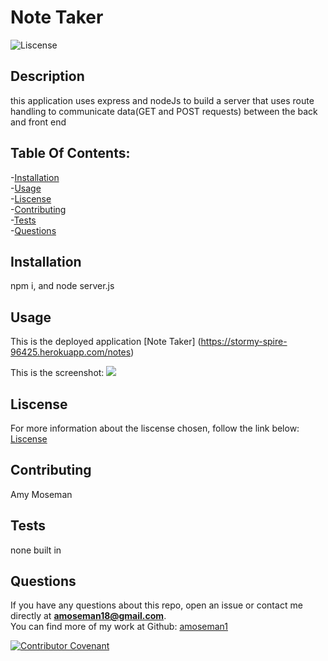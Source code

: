 # Note Taker

![Liscense](https://img.shields.io/badge/license-MIT-blue.svg)

## Description

this application uses express and nodeJs to build a server that uses route handling to communicate data(GET and POST requests) between the back and front end

## Table Of Contents:

-[Installation](#Installation) </br> -[Usage](#Usage) </br> -[Liscense](#Liscense) </br> -[Contributing](#Contributing) </br> -[Tests](#Tests) </br> -[Questions](#Questions)

## Installation

npm i, and node server.js

## Usage

This is the deployed application [Note Taker] (https://stormy-spire-96425.herokuapp.com/notes)

This is the screenshot:
<img src="/application.png">

## Liscense

For more information about the liscense chosen, follow the link below:
[Liscense](https://opensource.org/liscenses/MIT)

## Contributing

Amy Moseman

## Tests

none built in

## Questions

If you have any questions about this repo, open an issue or contact me directly at **amoseman18@gmail.com**. </br>
You can find more of my work at Github: [amoseman1](https://github.com/amoseman1/)

[![Contributor Covenant](https://img.shields.io/badge/Contributor%20Covenant-v2.0%20adopted-ff69b4.svg)](code_of_conduct.md)
